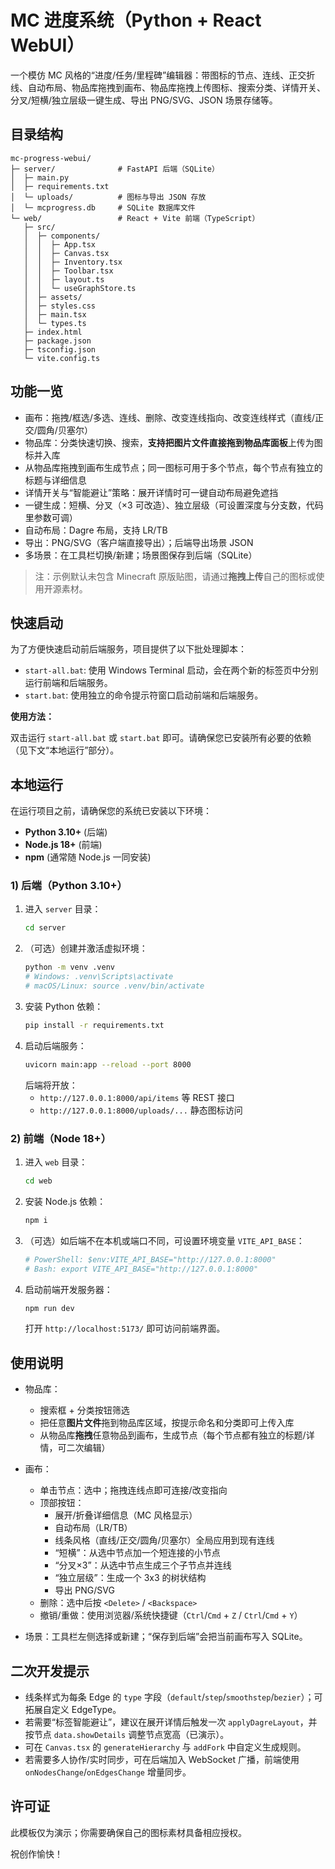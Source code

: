 # MC 进度系统（Python + React WebUI）

一个模仿 MC 风格的“进度/任务/里程碑”编辑器：带图标的节点、连线、正交折线、自动布局、物品库拖拽到画布、物品库拖拽上传图标、搜索分类、详情开关、分叉/短横/独立层级一键生成、导出 PNG/SVG、JSON 场景存储等。

## 目录结构

```
mc-progress-webui/
├─ server/              # FastAPI 后端（SQLite）
│  ├─ main.py
│  ├─ requirements.txt
│  └─ uploads/          # 图标与导出 JSON 存放
│  └─ mcprogress.db     # SQLite 数据库文件
└─ web/                 # React + Vite 前端（TypeScript）
   ├─ src/
   │  ├─ components/
   │  │  ├─ App.tsx
   │  │  ├─ Canvas.tsx
   │  │  ├─ Inventory.tsx
   │  │  ├─ Toolbar.tsx
   │  │  ├─ layout.ts
   │  │  └─ useGraphStore.ts
   │  ├─ assets/
   │  ├─ styles.css
   │  ├─ main.tsx
   │  └─ types.ts
   ├─ index.html
   ├─ package.json
   ├─ tsconfig.json
   └─ vite.config.ts
```

## 功能一览

- 画布：拖拽/框选/多选、连线、删除、改变连线指向、改变连线样式（直线/正交/圆角/贝塞尔）
- 物品库：分类快速切换、搜索，**支持把图片文件直接拖到物品库面板**上传为图标并入库
- 从物品库拖拽到画布生成节点；同一图标可用于多个节点，每个节点有独立的标题与详细信息
- 详情开关与“智能避让”策略：展开详情时可一键自动布局避免遮挡
- 一键生成：短横、分叉（×3 可改造）、独立层级（可设置深度与分支数，代码里参数可调）
- 自动布局：Dagre 布局，支持 LR/TB
- 导出：PNG/SVG（客户端直接导出）；后端导出场景 JSON
- 多场景：在工具栏切换/新建；场景图保存到后端（SQLite）

> 注：示例默认未包含 Minecraft 原版贴图，请通过**拖拽上传**自己的图标或使用开源素材。

## 快速启动

为了方便快速启动前后端服务，项目提供了以下批处理脚本：

-   `start-all.bat`: 使用 Windows Terminal 启动，会在两个新的标签页中分别运行前端和后端服务。
-   `start.bat`: 使用独立的命令提示符窗口启动前端和后端服务。

**使用方法：**

双击运行 `start-all.bat` 或 `start.bat` 即可。请确保您已安装所有必要的依赖（见下文“本地运行”部分）。

## 本地运行

在运行项目之前，请确保您的系统已安装以下环境：

-   **Python 3.10+** (后端)
-   **Node.js 18+** (前端)
-   **npm** (通常随 Node.js 一同安装)

### 1) 后端（Python 3.10+）

1.  进入 `server` 目录：
    ```bash
    cd server
    ```
2.  （可选）创建并激活虚拟环境：
    ```bash
    python -m venv .venv
    # Windows: .venv\Scripts\activate
    # macOS/Linux: source .venv/bin/activate
    ```
3.  安装 Python 依赖：
    ```bash
    pip install -r requirements.txt
    ```
4.  启动后端服务：
    ```bash
    uvicorn main:app --reload --port 8000
    ```
    后端将开放：
    -   `http://127.0.0.1:8000/api/items` 等 REST 接口
    -   `http://127.0.0.1:8000/uploads/...` 静态图标访问

### 2) 前端（Node 18+）

1.  进入 `web` 目录：
    ```bash
    cd web
    ```
2.  安装 Node.js 依赖：
    ```bash
    npm i
    ```
3.  （可选）如后端不在本机或端口不同，可设置环境变量 `VITE_API_BASE`：
    ```bash
    # PowerShell: $env:VITE_API_BASE="http://127.0.0.1:8000"
    # Bash: export VITE_API_BASE="http://127.0.0.1:8000"
    ```
4.  启动前端开发服务器：
    ```bash
    npm run dev
    ```
    打开 `http://localhost:5173/` 即可访问前端界面。

## 使用说明

-   物品库：
    -   搜索框 + 分类按钮筛选
    -   把任意**图片文件**拖到物品库区域，按提示命名和分类即可上传入库
    -   从物品库**拖拽**任意物品到画布，生成节点（每个节点都有独立的标题/详情，可二次编辑）

-   画布：
    -   单击节点：选中；拖拽连线点即可连接/改变指向
    -   顶部按钮：
        -   展开/折叠详细信息（MC 风格显示）
        -   自动布局（LR/TB）
        -   线条风格（直线/正交/圆角/贝塞尔）全局应用到现有连线
        -   “短横”：从选中节点加一个短连接的小节点
        -   “分叉×3”：从选中节点生成三个子节点并连线
        -   “独立层级”：生成一个 3x3 的树状结构
        -   导出 PNG/SVG
    -   删除：选中后按 `<Delete>` / `<Backspace>`
    -   撤销/重做：使用浏览器/系统快捷键（`Ctrl`/`Cmd` + `Z` / `Ctrl`/`Cmd` + `Y`）

-   场景：工具栏左侧选择或新建；“保存到后端”会把当前画布写入 SQLite。

## 二次开发提示

-   线条样式为每条 Edge 的 `type` 字段（`default`/`step`/`smoothstep`/`bezier`）；可拓展自定义 EdgeType。
-   若需要“标签智能避让”，建议在展开详情后触发一次 `applyDagreLayout`，并按节点 `data.showDetails` 调整节点宽高（已演示）。
-   可在 `Canvas.tsx` 的 `generateHierarchy` 与 `addFork` 中自定义生成规则。
-   若需要多人协作/实时同步，可在后端加入 WebSocket 广播，前端使用 `onNodesChange`/`onEdgesChange` 增量同步。

## 许可证

此模板仅为演示；你需要确保自己的图标素材具备相应授权。

祝创作愉快！